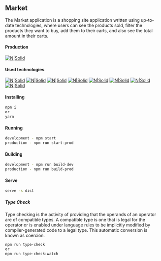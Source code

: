 ## Market

The Market application is a shopping site application written using up-to-date technologies, where users can see the products sold, filter the products they want to buy, add them to their carts, and also see the total amount in their carts.

#### Production

[![N|Solid](https://i.ibb.co/Bf6b47L/market.png)](https://s-market.netlify.app/)

#### Used technologies

[![N|Solid](https://i.ibb.co/hC1rQPy/icons8-typescript-48.png)](https://www.typescriptlang.org/) [![N|Solid](https://i.ibb.co/mNkY6yf/icons8-eslint-48.png)](https://typescript-eslint.io/) [![N|Solid](https://i.ibb.co/7YFFYkt/webpack-icon.png)](https://webpack.js.org/) [![N|Solid](https://i.ibb.co/YjPn6Mn/11490474241551942136-48.png)](https://prettier.io/) [![N|Solid](https://i.ibb.co/smcF3NT/KDpgvgu-Mp-Gfqa-HPjic-RK-1.png)](https://ant.design/) [![N|Solid](https://i.ibb.co/SPPrKZB/jest.png)](https://jestjs.io/) [![N|Solid](https://i.ibb.co/VpqKjr7/babel-1.png)](https://babeljs.io/) [![N|Solid](https://i.ibb.co/RY9TYjH/371673-1.png)](https://yarnpkg.com/)

#### Installing

```sh
npm i 
or
yarn
```

#### Running

```sh
development - npm start 
production - npm run start-prod
```

#### Building

```sh
development - npm run build-dev 
production - npm run build-prod
```

#### Serve

```sh
serve -s dist 
```

##### Type Check

Type checking is the activity of providing that the operands of an operator are of compatible types. A compatible type is one that is legal for the operator or is enabled under language rules to be implicitly modified by compiler-generated code to a legal type. This automatic conversion is known as coercion.

```sh
npm run type-check 
or
npm run type-check:watch
```
